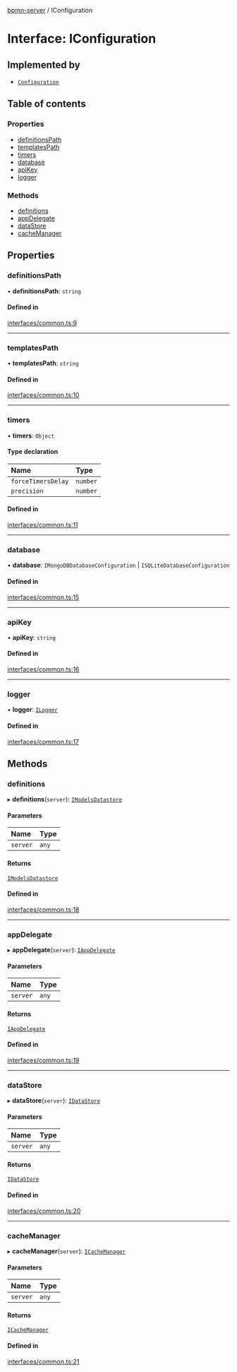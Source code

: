 [bpmn-server](../readme.md) / IConfiguration

# Interface: IConfiguration

## Implemented by

- [`Configuration`](../classes/Configuration.md)

## Table of contents

### Properties

- [definitionsPath](IConfiguration.md#definitionspath)
- [templatesPath](IConfiguration.md#templatespath)
- [timers](IConfiguration.md#timers)
- [database](IConfiguration.md#database)
- [apiKey](IConfiguration.md#apikey)
- [logger](IConfiguration.md#logger)

### Methods

- [definitions](IConfiguration.md#definitions)
- [appDelegate](IConfiguration.md#appdelegate)
- [dataStore](IConfiguration.md#datastore)
- [cacheManager](IConfiguration.md#cachemanager)

## Properties

### definitionsPath

• **definitionsPath**: `string`

#### Defined in

[interfaces/common.ts:9](https://github.com/bpmnServer/bpmn-server/blob/40582af/src/interfaces/common.ts#L9)

___

### templatesPath

• **templatesPath**: `string`

#### Defined in

[interfaces/common.ts:10](https://github.com/bpmnServer/bpmn-server/blob/40582af/src/interfaces/common.ts#L10)

___

### timers

• **timers**: `Object`

#### Type declaration

| Name | Type |
| :------ | :------ |
| `forceTimersDelay` | `number` |
| `precision` | `number` |

#### Defined in

[interfaces/common.ts:11](https://github.com/bpmnServer/bpmn-server/blob/40582af/src/interfaces/common.ts#L11)

___

### database

• **database**: `IMongoDBDatabaseConfiguration` \| `ISQLiteDatabaseConfiguration`

#### Defined in

[interfaces/common.ts:15](https://github.com/bpmnServer/bpmn-server/blob/40582af/src/interfaces/common.ts#L15)

___

### apiKey

• **apiKey**: `string`

#### Defined in

[interfaces/common.ts:16](https://github.com/bpmnServer/bpmn-server/blob/40582af/src/interfaces/common.ts#L16)

___

### logger

• **logger**: [`ILogger`](ILogger.md)

#### Defined in

[interfaces/common.ts:17](https://github.com/bpmnServer/bpmn-server/blob/40582af/src/interfaces/common.ts#L17)

## Methods

### definitions

▸ **definitions**(`server`): [`IModelsDatastore`](IModelsDatastore.md)

#### Parameters

| Name | Type |
| :------ | :------ |
| `server` | `any` |

#### Returns

[`IModelsDatastore`](IModelsDatastore.md)

#### Defined in

[interfaces/common.ts:18](https://github.com/bpmnServer/bpmn-server/blob/40582af/src/interfaces/common.ts#L18)

___

### appDelegate

▸ **appDelegate**(`server`): [`IAppDelegate`](IAppDelegate.md)

#### Parameters

| Name | Type |
| :------ | :------ |
| `server` | `any` |

#### Returns

[`IAppDelegate`](IAppDelegate.md)

#### Defined in

[interfaces/common.ts:19](https://github.com/bpmnServer/bpmn-server/blob/40582af/src/interfaces/common.ts#L19)

___

### dataStore

▸ **dataStore**(`server`): [`IDataStore`](IDataStore.md)

#### Parameters

| Name | Type |
| :------ | :------ |
| `server` | `any` |

#### Returns

[`IDataStore`](IDataStore.md)

#### Defined in

[interfaces/common.ts:20](https://github.com/bpmnServer/bpmn-server/blob/40582af/src/interfaces/common.ts#L20)

___

### cacheManager

▸ **cacheManager**(`server`): [`ICacheManager`](ICacheManager.md)

#### Parameters

| Name | Type |
| :------ | :------ |
| `server` | `any` |

#### Returns

[`ICacheManager`](ICacheManager.md)

#### Defined in

[interfaces/common.ts:21](https://github.com/bpmnServer/bpmn-server/blob/40582af/src/interfaces/common.ts#L21)
